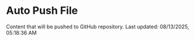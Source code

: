 # Auto Push File

Content that will be pushed to GitHub repository.
Last updated: 08/13/2025, 05:18:36 AM